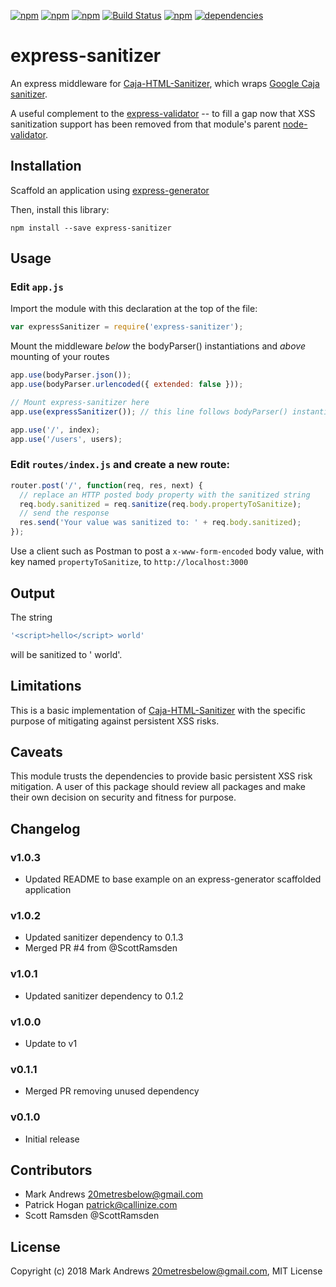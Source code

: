 [![npm](https://img.shields.io/npm/v/express-sanitizer.svg?style=flat-square)](https://github.com/markau/express-sanitizer)
[![npm](https://img.shields.io/npm/dt/express-sanitizer.svg?style=flat-square)](https://github.com/markau/express-sanitizer)
[![npm](https://img.shields.io/npm/dm/express-sanitizer.svg?style=flat-square)](https://github.com/markau/express-sanitizer)
[![Build Status](https://travis-ci.org/markau/express-sanitizer.png?branch=master&style=flat-square)](https://travis-ci.org/markau/express-sanitizer)
[![npm](https://img.shields.io/npm/l/express.svg?style=flat-square)](https://github.com/markau/express-sanitizer)
[![dependencies](https://david-dm.org/markau/express-sanitizer.svg?style=flat-square)](https://david-dm.org/markau/express-sanitizer)

# express-sanitizer

An express middleware for [Caja-HTML-Sanitizer](https://github.com/theSmaw/Caja-HTML-Sanitizer), which wraps [Google Caja sanitizer](https://code.google.com/p/google-caja/wiki/JsHtmlSanitizer).  

A useful complement to the [express-validator](https://github.com/ctavan/express-validator) -- to fill a gap now that XSS sanitization support has been removed from that module's parent [node-validator](https://github.com/chriso/node-validator).

## Installation

Scaffold an application using [express-generator](http://expressjs.com/en/starter/generator.html)

Then, install this library:
```
npm install --save express-sanitizer
```

## Usage

### Edit `app.js`

Import the module with this declaration at the top of the file:

```javascript
var expressSanitizer = require('express-sanitizer');
```

Mount the middleware *below* the bodyParser() instantiations and *above* mounting of your routes

```javascript
app.use(bodyParser.json());
app.use(bodyParser.urlencoded({ extended: false }));

// Mount express-sanitizer here
app.use(expressSanitizer()); // this line follows bodyParser() instantiations

app.use('/', index);
app.use('/users', users);
```

### Edit `routes/index.js` and create a new route:

```javascript
router.post('/', function(req, res, next) {
  // replace an HTTP posted body property with the sanitized string
  req.body.sanitized = req.sanitize(req.body.propertyToSanitize);
  // send the response
  res.send('Your value was sanitized to: ' + req.body.sanitized);
});
```

Use a client such as Postman to post a `x-www-form-encoded` body value, with key named `propertyToSanitize`, to `http://localhost:3000`

## Output

The string 
```javascript
'<script>hello</script> world'
```
will be sanitized to ' world'.

## Limitations

This is a basic implementation of [Caja-HTML-Sanitizer](https://github.com/theSmaw/Caja-HTML-Sanitizer) with the specific purpose of mitigating against persistent XSS risks. 

## Caveats

This module trusts the dependencies to provide basic persistent XSS risk mitigation. A user of this package should review all packages and make their own decision on security and fitness for purpose. 

## Changelog

### v1.0.3
- Updated README to base example on an express-generator scaffolded application

### v1.0.2
- Updated sanitizer dependency to 0.1.3
- Merged PR #4 from @ScottRamsden

### v1.0.1
- Updated sanitizer dependency to 0.1.2

### v1.0.0
- Update to v1

### v0.1.1
- Merged PR removing unused dependency

### v0.1.0
- Initial release

## Contributors

- Mark Andrews <20metresbelow@gmail.com> 
- Patrick Hogan <patrick@callinize.com>
- Scott Ramsden @ScottRamsden

## License

Copyright (c) 2018 Mark Andrews <20metresbelow@gmail.com>, MIT License


